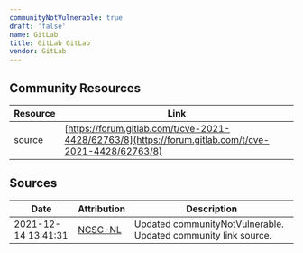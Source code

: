 ```yaml
---
communityNotVulnerable: true
draft: 'false'
name: GitLab
title: GitLab GitLab
vendor: GitLab
---
```



## Community Resources
| Resource | Link |
| --- | --- |
| source | [https://forum.gitlab.com/t/cve-2021-4428/62763/8](https://forum.gitlab.com/t/cve-2021-4428/62763/8) |


## Sources
| Date | Attribution | Description |
| --- | --- | --- |
| 2021-12-14 13:41:31 | [NCSC-NL](https://github.com/NCSC-NL/log4shell/blob/main/software/README.md) | Updated communityNotVulnerable. Updated community link source.  |

